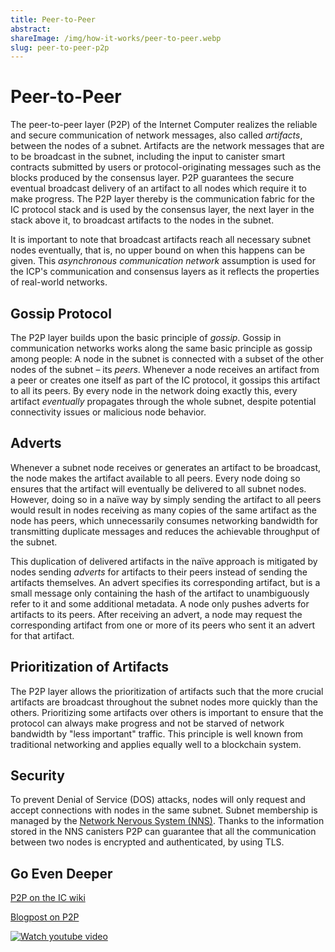 ```yaml
---
title: Peer-to-Peer
abstract: 
shareImage: /img/how-it-works/peer-to-peer.webp
slug: peer-to-peer-p2p
---
```


# Peer-to-Peer

The peer-to-peer layer (P2P) of the Internet Computer realizes the reliable and secure communication of network messages, also called *artifacts*, between the nodes of a subnet.
Artifacts are the network messages that are to be broadcast in the subnet,
including the input to canister smart contracts submitted by users or protocol-originating messages such as the blocks produced by the consensus layer.
P2P guarantees the secure eventual broadcast delivery of an artifact to all nodes which require it to make progress.
The P2P layer thereby is the communication fabric for the IC protocol stack and is used by the consensus layer, the next layer in the stack above it, to broadcast artifacts to the nodes in the subnet.

It is important to note that broadcast artifacts reach all necessary subnet nodes eventually, that is, no upper bound on when this happens can be given.
This *asynchronous communication network* assumption is used for the ICP's communication and consensus layers as it reflects the properties of real-world networks.

## Gossip Protocol

The P2P layer builds upon the basic principle of *gossip*.
Gossip in communication networks works along the same basic principle as gossip among people: A node in the subnet is connected with a subset of the other nodes of the subnet – its *peers*.
Whenever a node receives an artifact from a peer or creates one itself as part of the IC protocol, it gossips this artifact to all its peers.
By every node in the network doing exactly this, every artifact *eventually* propagates through the whole subnet, despite potential connectivity issues or malicious node behavior.

## Adverts

Whenever a subnet node receives or generates an artifact to be broadcast, the node makes the artifact available to all peers.
Every node doing so ensures that the artifact will eventually be delivered to all subnet nodes.
However, doing so in a naïve way by simply sending the artifact to all peers would result in nodes receiving as many copies of the same artifact as the node has peers, which unnecessarily consumes networking bandwidth for transmitting duplicate messages and reduces the achievable throughput of the subnet.

This duplication of delivered artifacts in the naïve approach is mitigated by nodes sending *adverts* for artifacts to their peers instead of sending the artifacts themselves.
An advert specifies its corresponding artifact, but is a small message only containing the hash of the artifact to unambiguously refer to it and some additional metadata.
A node only pushes adverts for artifacts to its peers.
After receiving an advert, a node may request the corresponding artifact from one or more of its peers who sent it an advert for that artifact.

## Prioritization of Artifacts

The P2P layer allows the prioritization of artifacts such that the more crucial artifacts are broadcast throughout the subnet nodes more quickly than the others.
Prioritizing some artifacts over others is important to ensure that the protocol can always make progress and not be starved of network bandwidth by "less important" traffic.
This principle is well known from traditional networking and applies equally well to a blockchain system.

## Security
To prevent Denial of Service (DOS) attacks, nodes will only request and accept connections with nodes in
the same subnet. Subnet membership is managed by the [Network Nervous System (NNS)](/how-it-works/#Network-Nervous-System). 
Thanks to the information stored in the NNS canisters P2P can guarantee that all the communication between
two nodes is encrypted and authenticated, by using TLS. 


## Go Even Deeper

[P2P on the IC wiki](https://wiki.internetcomputer.org/wiki/IC_P2P_(peer_to_peer)_layer)

[Blogpost on P2P](https://medium.com/dfinity/secure-scalability-the-internet-computers-peer-to-peer-layer-6662d451f2cc)

[![Watch youtube video](https://i.ytimg.com/vi/HOQb0lKIy9I/maxresdefault.jpg)](https://www.youtube.com/watch?v=HOQb0lKIy9I)
